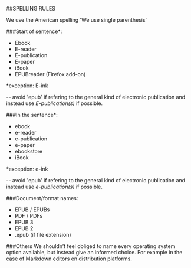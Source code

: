 ##SPELLING RULES

We use the American spelling 
'We use single parenthesis'

<!-- Where it appears DPT or Digital Publishing Toolkit, should  change to new title: THE HYBRID PUBLISHING TOOLKIT FOR THE ARTS, A GUIDE FROM PRINT TO EBOOKS -->

###Start of sentence*:

* Ebook
* E-reader
* E-publication
* E-paper
* iBook
* EPUBreader (Firefox add-on)

*exception: E-ink

-- avoid 'epub' if refering to the general kind of electronic publication and instead use *E-publication(s)* if possible. 


###In the sentence*:

* ebook
* e-reader
* e-publication
* e-paper
* ebookstore
* iBook

*exception: e-ink

-- avoid 'epub' if refering to the general kind of electronic publication and instead use *e-publication(s)* if possible. 

###Document/format names:

* EPUB / EPUBs
* PDF / PDFs
* EPUB 3
* EPUB 2
* .epub (if file extension)




###Others
We shouldn’t feel obliged to name every operating system option available, but instead give an informed choice. For example in the case of Markdown editors en distribution platforms.


